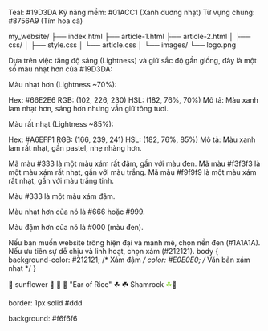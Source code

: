 Teal: #19D3DA
Kỹ năng mềm: #01ACC1 (Xanh dương nhạt)
Từ vựng chung: #8756A9 (Tím hoa cà)

my_website/
├── index.html
├── article-1.html
├── article-2.html
│
├── css/
│   ├── style.css
│   └── article.css
│
└── images/
    └── logo.png

Dựa trên việc tăng độ sáng (Lightness) và giữ sắc độ gần giống, đây là một số màu nhạt hơn của #19D3DA:

Màu nhạt hơn (Lightness ~70%):

Hex: #66E2E6
RGB: (102, 226, 230)
HSL: (182, 76%, 70%)
Mô tả: Màu xanh lam nhạt hơn, sáng hơn nhưng vẫn giữ tông tươi.


Màu rất nhạt (Lightness ~85%):

Hex: #A6EFF1
RGB: (166, 239, 241)
HSL: (182, 76%, 85%)
Mô tả: Màu xanh lam rất nhạt, gần pastel, nhẹ nhàng hơn.

Mã màu #333 là một màu xám rất đậm, gần với màu đen.
Mã màu #f3f3f3 là một màu xám rất nhạt, gần với màu trắng.
Mã màu #f9f9f9 là một màu xám rất nhạt, gần với màu trắng tinh.

Màu #333 là một màu xám đậm.

Màu nhạt hơn của nó là #666 hoặc #999.

Màu đậm hơn của nó là #000 (màu đen).

Nếu bạn muốn website trông hiện đại và mạnh mẽ, chọn nền đen (#1A1A1A). Nếu ưu tiên sự dễ chịu và linh hoạt, chọn xám (#212121).
body {
  background-color: #212121; /* Xám đậm */
  color: #E0E0E0; /* Văn bản xám nhạt */
}

&#127803; sunflower 🌻
&#127806; 🌾 "Ear of Rice"
&#9752; ☘️ Shamrock <span style="color:#86d731;;">&#9752;</span>🌱

border: 1px solid #ddd

background: #f6f6f6